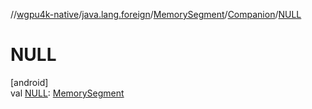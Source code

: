 //[wgpu4k-native](../../../../index.md)/[java.lang.foreign](../../index.md)/[MemorySegment](../index.md)/[Companion](index.md)/[NULL](-n-u-l-l.md)

# NULL

[android]\
val [NULL](-n-u-l-l.md): [MemorySegment](../index.md)
